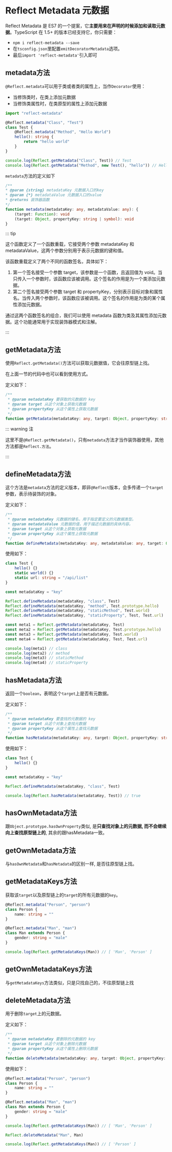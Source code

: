 # Reflect Metadata 元数据

Reflect Metadata 是 ES7 的一个提案，它**主要用来在声明的时候添加和读取元数据**。TypeScript 在 1.5+ 的版本已经支持它，你只需要：

- `npm i reflect-metadata --save` 
- 在`tsconfig.json`里配置`emitDecoratorMetadata`选项。
- 最后`import 'reflect-metadata'`引入即可

## metadata方法

 `@Reflect.metadata`可以用于类或者类的属性上，当作`Decorator`使用：

- 当修饰类时，在类上添加元数据
- 当修饰类属性时，在类原型的属性上添加元数据

```ts
import "reflect-metadata"

@Reflect.metadata("Class", "Test")
class Test {
	@Reflect.metadata("Method", "Hello World")
	hello(): string {
		return "hello world"
	}
}

console.log(Reflect.getMetadata("Class", Test)) // Test
console.log(Reflect.getMetadata("Method", new Test(), "hello")) // Hello World
```

`metadata`方法的定义如下

```ts
/**
* @param {string} metadataKey 元数据入口的key
* @param {*} metadataValue 元数据入口的value
* @returns 装饰器函数
*/
function metadata(metadataKey: any, metadataValue: any): {
	(target: Function): void
	(target: Object, propertyKey: string | symbol): void
}
```

::: tip

这个函数定义了一个函数重载，它接受两个参数 metadataKey 和 metadataValue，这两个参数分别用于表示元数据的键和值。

该函数重载定义了两个不同的函数签名，具体如下：

1. 第一个签名接受一个参数 target，该参数是一个函数，且返回值为 void。当只传入一个参数时，该函数应该被调用。这个签名的作用是为一个类添加元数据。
2. 第二个签名接受两个参数 target 和 propertyKey，分别表示目标对象和属性名。当传入两个参数时，该函数应该被调用。这个签名的作用是为类的某个属性添加元数据。

通过这两个函数签名的组合，我们可以使用 metadata 函数为类及其属性添加元数据。这个功能通常用于实现装饰器模式和注解。

:::

## getMetadata方法

使用`Reflect.getMetadata()`方法可以获取元数据值，它会往原型链上找。

在上面一节的代码中也可以看到使用方式。

定义如下：

```ts
/**
 * @param metadataKey 要获取的元数据的 key
 * @param target 从这个对象上获取元数据
 * @param propertyKey 从这个属性上获取元数据
 */
function getMetadata(metadataKey: any, target: Object, propertyKey: string | symbol): any
```

::: warning 注

这里不是`@Reflect.getMetadata()`，只有`metadata`方法才当作装饰器使用，其他方法都是`Reflect.方法`。

:::

## defineMetadata方法

这个方法是`metadata`方法的定义版本，即非`@Reflect`版本，会多传递一个`target`参数，表示待装饰的对象。

定义如下：

```ts
/**
 * @param metadataKey 元数据的键名，用于指定要定义的元数据类型。
 * @param metadataValue 元数据的值，用于描述元数据的具体内容。
 * @param target 从这个对象上获取元数据
 * @param propertyKey 从这个属性上获取元数据
 */
function defineMetadata(metadataKey: any, metadataValue: any, target: Object, propertyKey: string | symbol): void;
```

使用如下：

```ts
class Test {
	hello() {}
	static world() {}
	static url: string = "/api/list"
}

const metadataKey = "key"

Reflect.defineMetadata(metadataKey, "class", Test)
Reflect.defineMetadata(metadataKey, "method", Test.prototype.hello)
Reflect.defineMetadata(metadataKey, "staticMethod", Test.world)
Reflect.defineMetadata(metadataKey, "staticProperty", Test, Test.url)

const meta1 = Reflect.getMetadata(metadataKey, Test)
const meta2 = Reflect.getMetadata(metadataKey, Test.prototype.hello)
const meta3 = Reflect.getMetadata(metadataKey, Test.world)
const meta4 = Reflect.getMetadata(metadataKey, Test, Test.url)

console.log(meta1) // class
console.log(meta2) // method
console.log(meta3) // staticMethod
console.log(meta4) // staticProperty
```

## hasMetadata方法

返回一个`boolean`，表明这个`target`上是否有元数据。

定义如下：

```ts
/**
 * @param metadataKey 要查找的元数据的 key
 * @param target 从这个对象上查找元数据
 * @param propertyKey 从这个属性上查找元数据
 */
function hasMetadata(metadataKey: any, target: Object, propertyKey: string | symbol): boolean;
```

使用如下：

```ts
class Test {
	hello() {}
}

const metadataKey = "key"

Reflect.defineMetadata(metadataKey, "class", Test)

console.log(Reflect.hasMetadata(metadataKey, Test)) // true
```

## hasOwnMetadata方法

跟`Object.prototype.hasOwnProperty`类似, 是**只查找对象上的元数据, 而不会继续向上查找原型链上的**, 其余的跟hasMetadata一致。

## getOwnMetadata方法

与`hasOwnMetadata`和`hasMetadata`的区别一样, 是否往原型链上找。

## getMetadataKeys方法

获取该`target`以及原型链上的`target`的所有元数据的`key`。

```ts
@Reflect.metadata("Person", "person")
class Person {
	name: string = ""
}

@Reflect.metadata("Man", "man")
class Man extends Person {
	gender: string = "male"
}

console.log(Reflect.getMetadataKeys(Man)) // [ 'Man', 'Person' ]
```

## getOwnMetadataKeys方法

与`getMetadataKeys`方法类似，只是只找自己的，不往原型链上找

## deleteMetadata方法

用于删除`target`上的元数据。

定义如下：

```ts
/**
 * @param metadataKey 要删除的元数据的 key
 * @param target 从这个对象上删除元数据
 * @param propertyKey 从这个属性上删除元数据
 */
function deleteMetadata(metadataKey: any, target: Object, propertyKey: string | symbol): boolean;
```

使用如下：

```ts
@Reflect.metadata("Person", "person")
class Person {
	name: string = ""
}

@Reflect.metadata("Man", "man")
class Man extends Person {
	gender: string = "male"
}

console.log(Reflect.getMetadataKeys(Man)) // [ 'Man', 'Person' ]

Reflect.deleteMetadata("Man", Man)

console.log(Reflect.getMetadataKeys(Man)) // [ 'Person' ]
```
